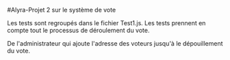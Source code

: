#Alyra-Projet 2 sur le système de vote

Les tests sont regroupés dans le fichier Test1.js. Les tests prennent en compte tout le processus de déroulement du vote.

De l'administrateur qui ajoute l'adresse des voteurs jusqu'à le dépouillement du vote.
